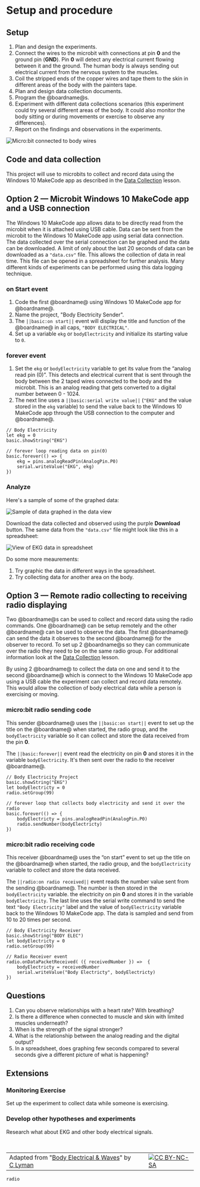 # Setup and procedure

## Setup

1. Plan and design the experiments.
2. Connect the wires to the microbit with connections at pin **0** and the ground pin (**GND**). Pin **0** will detect any electrical current flowing between it and the ground. The human body is always sending out electrical current from the nervous system to the muscles.
3. Coil the stripped ends of the copper wires and tape them to the skin in different areas of the body with the painters tape.
4. Plan and design data collection documents.
5. Program the @boardname@s.
6. Experiment with different data collections scenarios (this experiment could try several different areas of the body. It could also monitor the body sitting or during movements or exercise to observe any differences).
7. Report on the findings and observations in the experiments.

![Micro:bit connected to body wires](/static/courses/ucp-science/body-electrical/body-wires-connect.jpg)

## Code and data collection

This project will use to microbits to collect and record data using the Windows 10 MakeCode app  as described in the [Data Collection](/courses/ucp-science/data-collection/setup-procedure) lesson.

## Option 2 — Microbit Windows 10 MakeCode app and a USB connection

The Windows 10 MakeCode app allows data to be directly read from the microbit when it is attached using USB cable. Data can be sent from the microbit to the Windows 10 MakeCode app  using serial data connection. The data collected over the serial connection can be graphed and the data can be downloaded. A limit of only about the last 20 seconds of data can be downloaded as a ``"data.csv"`` file. This allows the collection of data in real time. This file can be opened in a spreadsheet for further analysis. Many different kinds of experiments can be performed using this data logging technique. 

### on Start event

1. Code the first @boardname@ using Windows 10 MakeCode app for @boardname@.
2. Name the project, "Body Electricity Sender".
3. The ``||basic:on start||`` event will display the title and function of the @boardname@ in all caps, ``"BODY ELECTRICAL"``.
4. Set up a variable ``ekg`` or ``bodyElectricity`` and initialize its starting value to `0`.

### forever event

1. Set the ``ekg`` or ``bodyElectricity`` variable to get its value from the “analog read pin (0)”. This detects and electrical current that is sent through the body between the 2 taped wires connected to the body and the microbit. This is an analog reading that gets converted to a digital number between 0 - 1024.
2. The next line uses a ``||basic:serial write value||`` (``"EKG"`` and the value stored in the ``ekg`` variable) to send the value back to the Windows 10 MakeCode app through the USB connection to the computer and @boardname@.

```blocks 
// Body Electricity
let ekg = 0
basic.showString("EKG")

// forever loop reading data on pin(0)
basic.forever(() => {
    ekg = pins.analogReadPin(AnalogPin.P0)
    serial.writeValue("EKG", ekg)
})
```

### Analyze

Here's a sample of some of the graphed data:

![Sample of data graphed in the data view](/static/courses/ucp-science/body-electrical/sample-graph.jpg)

Download the data collected and observed using the purple **Download** button.
The same data from the ``"data.csv"`` file might look like this in a spreadsheet:

![View of EKG data in spreadsheet](/static/courses/ucp-science/body-electrical/spreadsheet-view.jpg)

Do some more meaurements:

1. Try graphic the data in different ways in the spreadsheet.
2. Try collecting data for another area on the body.

## Option 3 — Remote radio collecting to receiving radio displaying

Two @boardname@s can be used to collect and record data using the radio commands. One @boardname@ can be setup remotely and the other @boardname@ can be used to observe the data. The first @boardname@ can send the data it observes to the second @boardname@ for the observer to record. To set up 2 @boardname@s so they can communicate over the radio they need to be on the same radio group. For additional information look at the [Data Collection](/courses/ucp-science/data-collection/setup-procedure) lesson.

By using 2 @boardname@ to collect the data on one and send it to the second @boardname@ which is connect to the Windows 10 MakeCode app using a USB cable the experiment can collect and record data remotely. This would allow the collection of body electrical data while a person is exercising or moving.

### micro:bit radio sending code

This sender @boardname@ uses the ``||basic:on start||`` event to set up the title on the @boardname@ when started, the radio group, and the ``bodyElectricity`` variable so it can collect and store the data received from the pin **0**.

The ``||basic:forever||`` event read the electricity on pin **0** and stores it in the variable ``bodyElectricity``. It's then sent over the radio to the receiver @boardname@. 
 
```blocks
// Body Electricity Project
basic.showString("EKG")
let bodyElectricty = 0
radio.setGroup(99)

// forever loop that collects body electricity and send it over the radio
basic.forever(() => {
    bodyElectricty = pins.analogReadPin(AnalogPin.P0)
    radio.sendNumber(bodyElectricty)
})
```

### micro:bit radio receiving code

This receiver @boardname@ uses the “on start” event to set up the title on the @boardname@ when started, the radio group, and the ``bodyElectricity`` variable to collect and store the data received.

The ``||radio:on radio received||`` event reads the number value sent from the sending @boardname@. The number is then stored in the ``bodyElectricity`` variable. the electricity on pin **0** and stores it in the variable ``bodyElectricity``. The last line uses the serial write command to send the text `"Body Electricity"` label and the value of ``bodyElectricity`` variable back to the Windows 10 MakeCode app. The data is sampled and send from 10 to 20 times per second.
 
```blocks
// Body Electricity Receiver
basic.showString("BODY ELEC")
let bodyElectricty = 0
radio.setGroup(99)

// Radio Receiver event
radio.onDataPacketReceived( ({ receivedNumber }) =>  {
    bodyElectricty = receivedNumber
    serial.writeValue("Body Electricty", bodyElectricty)
})
```

## Questions

1. Can you observe relationships with a heart rate? With breathing? 
2. Is there a difference when connected to muscle and skin with limited muscles underneath?
3. When is the strength of the signal stronger?
4. What is the relationship between the analog reading and the digital output?
5. In a spreadsheet, does graphing few seconds compared to several seconds give a different picture of what is happening?

## Extensions

### Monitoring Exercise

Set up the experiment to collect data while someone is exercising. 

### Develop other hypotheses and experiments

Research what about EKG and other body electrical signals.

<br/>

| | | |
|-|-|-|
| Adapted from "[Body Electrical & Waves](https://drive.google.com/open?id=1KofuOt0v1lmQhQyJux1XWDVoCDeslcjDFysjStFmo1w)" by [C Lyman](http://utahcoding.org) | | [![CC BY-NC-SA](https://licensebuttons.net/l/by-nc-sa/4.0/80x15.png)](https://creativecommons.org/licenses/by-nc-sa/4.0/) |

```package
radio
```